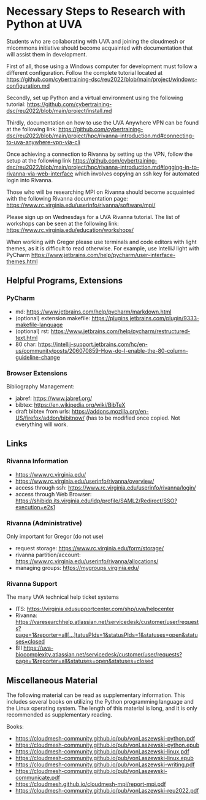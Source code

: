 # Necessary Steps to Research with Python at UVA

Students who are collaborating with UVA and joining the cloudmesh
or mlcommons initiative should become acquainted with documentation
that will assist them in development.

First of all, those using a Windows computer for development must
follow a different configuration. Follow the complete tutorial located
at 
<https://github.com/cybertraining-dsc/reu2022/blob/main/project/windows-configuration.md>

Secondly, set up Python and a virtual environment using the following
tutorial: 
<https://github.com/cybertraining-dsc/reu2022/blob/main/project/install.md>

Thirdly, documentation on how to use the UVA Anywhere VPN
can be found at the following link: 
<https://github.com/cybertraining-dsc/reu2022/blob/main/project/hpc/rivanna-introduction.md#connecting-to-uva-anywhere-vpn-via-cli>

Once achieving a connection to Rivanna by setting up the VPN,
follow the setup at the following link 
<https://github.com/cybertraining-dsc/reu2022/blob/main/project/hpc/rivanna-introduction.md#logging-in-to-rivanna-via-web-interface> 
which involves copying an ssh key for automated login
into Rivanna.

Those who will be researching MPI on Rivanna should become acquainted
with the following Rivanna documentation page: 
<https://www.rc.virginia.edu/userinfo/rivanna/software/mpi/>

Please sign up on Wednesdays for a UVA Rivanna tutorial. The list of
workshops can be seen at the following link: 
<https://www.rc.virginia.edu/education/workshops/>

When working with Gregor please use terminals and code editors with
light themes, as it is difficult to read otherwise. For example,
use IntelliJ light with PyCharm 
<https://www.jetbrains.com/help/pycharm/user-interface-themes.html>

## Helpful Programs, Extensions

### PyCharm

* md: https://www.jetbrains.com/help/pycharm/markdown.html
* (optional) extension makefile: https://plugins.jetbrains.com/plugin/9333-makefile-language
* (optional) rst: https://www.jetbrains.com/help/pycharm/restructured-text.html
* 80 char: https://intellij-support.jetbrains.com/hc/en-us/community/posts/206070859-How-do-I-enable-the-80-column-guideline-change

### Browser Extensions

Bibliography Management:
* jabref: https://www.jabref.org/
* bibtex: https://en.wikipedia.org/wiki/BibTeX
* draft bibtex from urls: https://addons.mozilla.org/en-US/firefox/addon/bibitnow/ (has to be modified once copied. Not everything will work.

## Links

### Rivanna Information

* https://www.rc.virginia.edu/
* https://www.rc.virginia.edu/userinfo/rivanna/overview/
* access through ssh: https://www.rc.virginia.edu/userinfo/rivanna/login/
* access through Web Browser: https://shibidp.its.virginia.edu/idp/profile/SAML2/Redirect/SSO?execution=e2s1

### Rivanna (Administrative)

Only important for Gregor (do not use)
* request storage: https://www.rc.virginia.edu/form/storage/
* rivanna partition/account: https://www.rc.virginia.edu/userinfo/rivanna/allocations/
* managing groups: https://mygroups.virginia.edu/

### Rivanna Support

The many UVA technical help ticket systems
* ITS: https://virginia.edusupportcenter.com/shp/uva/helpcenter
* Rivanna: https://varesearchhelp.atlassian.net/servicedesk/customer/user/requests?page=1&reporter=all[…]tatusPIds=1&statusPIds=1&statuses=open&statuses=closed
* BII https://uva-biocomplexity.atlassian.net/servicedesk/customer/user/requests?page=1&reporter=all&statuses=open&statuses=closed

## Miscellaneous Material

The following material can be read as supplementary information.
This includes several books on utilizing the Python programming
language and the Linux operating system. The length of this
material is long, and it is only recommended as supplementary
reading.

Books:
* <https://cloudmesh-community.github.io/pub/vonLaszewski-python.pdf>
* <https://cloudmesh-community.github.io/pub/vonLaszewski-python.epub>
* <https://cloudmesh-community.github.io/pub/vonLaszewski-linux.pdf>
* <https://cloudmesh-community.github.io/pub/vonLaszewski-linux.epub>
* <https://cloudmesh-community.github.io/pub/vonLaszewski-writing.pdf>
* <https://cloudmesh-community.github.io/pub/vonLaszewski-communicate.pdf>
* <https://cloudmesh.github.io/cloudmesh-mpi/report-mpi.pdf>
* <https://cloudmesh-community.github.io/pub/vonLaszewski-reu2022.pdf>

